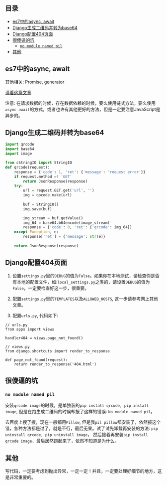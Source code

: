 ## 目录

* [es7中的async, await](#es7中的async-await)
* [Django生成二维码并转为base64](#django生成二维码并转为base64)
* [Django配置404页面](#django配置404页面)
* [很傻逼的坑](#很傻逼的坑)
    * [`no module named pil`](#no-module-named-pil)
* [其他](#其他)

## es7中的async, await

其他相关: Promise, generator

[请看这篇文章](https://segmentfault.com/a/1190000002566697)

注意: 在请求数据的时候，存在数据依赖的时候，要么使用链式方法，要么使用`async await`的方式，或者也许有其他更好的方法，但是一定要注意JavaScript是异步的。

## Django生成二维码并转为base64

```python
import qrcode
import base64
import image

from cStringIO import StringIO
def qrcode(request):
    response = {'code': 1, 'ret': {'message': 'request error'}}
    if request.method =! 'GET'
        return JsonResponse(response)
    try:
        url = request.GET.get('url', '')
        img = qocode.make(url)
        
        buf = StringIO()
        img.save(buf)

        img_stream = buf.getValue()
        img_64 = base64.b64encode(image_stream)
        response = {'code': 0, 'ret': {'qrcode': img_64}}
    except Exception, e:
        response['ret'] = {'message': str(e)}
    
    return JsonResponse(response)
```

## Django配置404页面

1. 设置`settings.py`里的`DEBUG`的值为`False`。如果你在本地测试，请检查你是否有本地的配置文件，如:`local_settings.py`之类的，请设置`DEBUG`的值为`False`，一定要检查好这一步，很重要。

2. 配置`settings.py`里的`TEMPLATES`以及`ALLOWED_HOSTS`, 这一步请参考网上其他文章。

3. 配置`urls.py`, 代码如下:

```
// urls.py
from apps import views

handler404 = views.page_not_found()

// views.py
from django.shortcuts import render_to_response

def page_not_found(request):
    return render_to_response('404.html')
```

## 很傻逼的坑

###  `no module named pil`

安装`qrcode image`的时候，是单独装的`pip install qrcode, pip install image`, 但是在跑生成二维码的时候却报了这样的错误: `No module named pil`。

去百度上搜了搜，现在一般都用`Pillow`, 但是我`pil pillow`都安装了，依然报这个错，各种方法都是过了，就是不行，最后无果。试了试先卸载再安装的方法: `pip uninstall qrcode, pip uninstall image`， 然后接着再安装`pip install qrcode image`，最后居然跑起来了，依然不知道是为什么。

## 其他

写代码，一定要考虑到抛出异常，一定一定！并且，一定要处理好细节的地方，这是非常重要的。